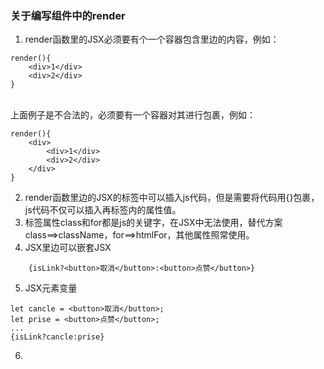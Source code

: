 ### 关于编写组件中的render

1. render函数里的JSX必须要有个一个容器包含里边的内容，例如：
```
render(){
	<div>1</div>
	<div>2</div>
}
```
</br>上面例子是不合法的，必须要有一个容器对其进行包裹，例如：
```
render(){
	<div>
		<div>1</div>
		<div>2</div>
	</div>
}
```
2. render函数里边的JSX的标签中可以插入js代码，但是需要将代码用{}包裹，js代码不仅可以插入再标签内的属性值。
3. 标签属性class和for都是js的关键字，在JSX中无法使用，替代方案class==>className，for==>htmlFor，其他属性照常使用。
4. JSX里边可以嵌套JSX
```
	{isLink?<button>取消</button>:<button>点赞</button>}
```
5. JSX元素变量
```
let cancle = <button>取消</button>;
let prise = <button>点赞</button>;
...
{isLink?cancle:prise}
```
6. 